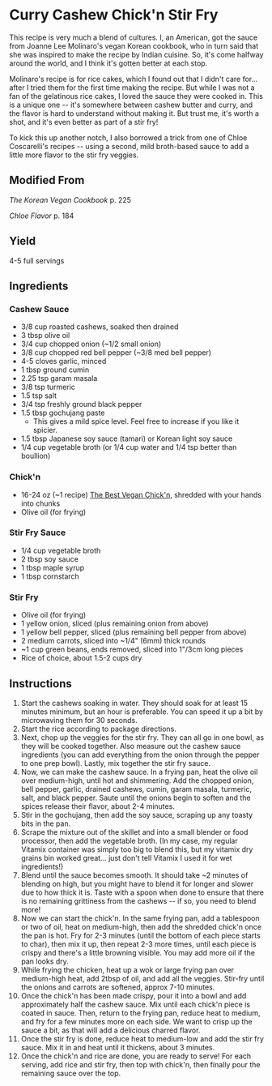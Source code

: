 # Curry Cashew Chick'n Stir Fry

This recipe is very much a blend of cultures. I, an American, got the sauce from Joanne Lee Molinaro's vegan Korean cookbook, who in turn said that she was inspired to make the recipe by Indian cuisine. So, it's come halfway around the world, and I think it's gotten better at each stop.

Molinaro's recipe is for rice cakes, which I found out that I didn't care for... after I tried them for the first time making the recipe. But while I was not a fan of the gelatinous rice cakes, I loved the sauce they were cooked in. This is a unique one -- it's somewhere between cashew butter and curry, and the flavor is hard to understand without making it. But trust me, it's worth a shot, and it's even better as part of a stir fry!

To kick this up another notch, I also borrowed a trick from one of Chloe Coscarelli's recipes -- using a second, mild broth-based sauce to add a little more flavor to the stir fry veggies.

## Modified From
_The Korean Vegan Cookbook_ p. 225

_Chloe Flavor_ p. 184

## Yield
4-5 full servings

## Ingredients
### Cashew Sauce
- 3/8 cup roasted cashews, soaked then drained
- 3 tbsp olive oil
- 3/4 cup chopped onion (~1/2 small onion)
- 3/8 cup chopped red bell pepper (~3/8 med bell pepper)
- 4-5 cloves garlic, minced
- 1 tbsp ground cumin
- 2.25 tsp garam masala
- 3/8 tsp turmeric
- 1.5 tsp salt
- 3/4 tsp freshly ground black pepper
- 1.5 tbsp gochujang paste
    - This gives a mild spice level. Feel free to increase if you like it spicier.
- 1.5 tbsp Japanese soy sauce (tamari) or Korean light soy sauce
- 1/4 cup vegetable broth (or 1/4 cup water and 1/4 tsp better than boullion)

### Chick'n
- 16-24 oz (~1 recipe) [The Best Vegan Chick'n](https://fullofplants.com/the-best-vegan-chickn/), shredded with your hands into chunks
- Olive oil (for frying)

### Stir Fry Sauce
- 1/4 cup vegetable broth
- 2 tbsp soy sauce
- 1 tbsp maple syrup
- 1 tbsp cornstarch

### Stir Fry
- Olive oil (for frying)
- 1 yellow onion, sliced (plus remaining onion from above)
- 1 yellow bell pepper, sliced (plus remaining bell pepper from above)
- 2 medium carrots, sliced into ~1/4" (6mm) thick rounds
- ~1 cup green beans, ends removed, sliced into 1"/3cm long pieces
- Rice of choice, about 1.5-2 cups dry

## Instructions

1. Start the cashews soaking in water. They should soak for at least 15 minutes minimum, but an hour is preferable. You can speed it up a bit by microwaving them for 30 seconds.
2. Start the rice according to package directions.
3. Next, chop up the veggies for the stir fry. They can all go in one bowl, as they will be cooked together. Also measure out the cashew sauce ingredients (you can add everything from the onion through the pepper to one prep bowl). Lastly, mix together the stir fry sauce.
4. Now, we can make the cashew sauce. In a frying pan, heat the olive oil over medium-high, until hot and shimmering. Add the chopped onion, bell pepper, garlic, drained cashews, cumin, garam masala, turmeric, salt, and black pepper. Saute until the onions begin to soften and the spices release their flavor, about 2-4 minutes.
5. Stir in the gochujang, then add the soy sauce, scraping up any toasty bits in the pan.
6. Scrape the mixture out of the skillet and into a small blender or food processor, then add the vegetable broth. (In my case, my regular Vitamix container was simply too big to blend this, but my vitamix dry grains bin worked great... just don't tell Vitamix I used it for wet ingredients!)
7. Blend until the sauce becomes smooth. It should take ~2 minutes of blending on high, but you might have to blend it for longer and slower due to how thick it is. Taste with a spoon when done to ensure that there is no remaining grittiness from the cashews -- if so, you need to blend more!
8. Now we can start the chick'n. In the same frying pan, add a tablespoon or two of oil, heat on medium-high, then add the shredded chick'n once the pan is hot. Fry for 2-3 minutes (until the bottom of each piece starts to char), then mix it up, then repeat 2-3 more times, until each piece is crispy and there's a little browning visible. You may add more oil if the pan looks dry.
9. While frying the chicken, heat up a wok or large frying pan over medium-high heat, add 2tbsp of oil, and add all the veggies. Stir-fry until the onions and carrots are softened, approx 7-10 minutes.
10. Once the chick'n has been made crispy, pour it into a bowl and add approximately half the cashew sauce. Mix until each chick'n piece is coated in sauce. Then, return to the frying pan, reduce heat to medium, and fry for a few minutes more on each side. We want to crisp up the sauce a bit, as that will add a delicious charred flavor.
11. Once the stir fry is done, reduce heat to medium-low and add the stir fry sauce. Mix it in and heat until it thickens, about 3 minutes.
12. Once the chick'n and rice are done, you are ready to serve! For each serving, add rice and stir fry, then top with chick'n, then finally pour the remaining sauce over the top.
